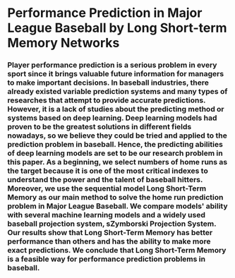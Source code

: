 # Performance Prediction in Major League Baseball by Long Short-term Memory Networks
### Player performance prediction is a serious problem in every sport since it brings valuable future information for managers to make important decisions. In baseball industries, there already existed variable prediction systems and many types of researches that attempt to provide accurate predictions. However, it is a lack of studies about the predicting method or systems based on deep learning. Deep learning models had proven to be the greatest solutions in different fields nowadays, so we believe they could be tried and applied to the prediction problem in baseball. Hence, the predicting abilities of deep learning models are set to be our research problem in this paper. As a beginning, we select numbers of home runs as the target because it is one of the most critical indexes to understand the power and the talent of baseball hitters. Moreover, we use the sequential model Long Short-Term Memory as our main method to solve the home run prediction problem in Major League Baseball. We compare models' ability with several machine learning models and a widely used baseball projection system, sZymborski Projection System. Our results show that Long Short-Term Memory has better performance than others and has the ability to make more exact predictions. We conclude that Long Short-Term Memory is a feasible way for performance prediction problems in baseball.